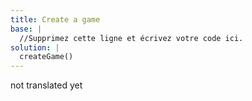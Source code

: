 ```yaml
---
title: Create a game
base: |
  //Supprimez cette ligne et écrivez votre code ici.
solution: |
  createGame()
---
```


not translated yet

